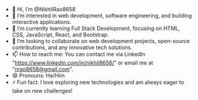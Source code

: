 - 👋 Hi, I’m @NikhilRao8658
- 👀 I’m interested in web development, software engineering, and building interactive applications.
- 🌱 I’m currently learning Full Stack Development, focusing on HTML, CSS, JavaScript, React, and Bootstrap.
- 💞️ I’m looking to collaborate on web development projects, open-source contributions, and any innovative tech solutions.
- 📫 How to reach me: You can contact me via LinkedIn "https://www.linkedin.com/in/nikhil8658/" or email me at "nrao8658@gmail.com".
- 😄 Pronouns: He/Him
- ⚡ Fun fact: I love exploring new technologies and am always eager to take on new challenges!
